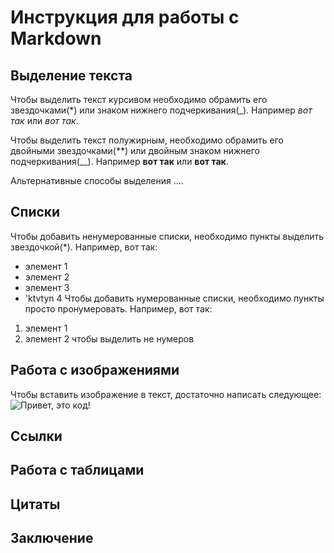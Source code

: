 # Инструкция для работы с Markdown

## Выделение текста

Чтобы выделить текст курсивом необходимо обрамить его звездочками(*) или знаком нижнего подчеркивания(_). Например *вот так* или _вот так_.

Чтобы выделить текст полужирным, необходимо обрамить его двойными звездочками(**) или двойным знаком нижнего подчеркивания(__). Например **вот так** или __вот так__.

Альтернативные способы выделения ....

## Списки

Чтобы добавить ненумерованные списки, необходимо пункты выделить звездочкой(*). Например, вот так:
* элемент 1
* элемент 2
* элемент 3
* 'ktvtyn 4
Чтобы добавить нумерованные списки, необходимо пункты просто пронумеровать. Например, вот так:
1. элемент 1
2. элемент 2
чтобы выделить не нумеров
## Работа с изображениями

Чтобы вставить изображение в текст, достаточно написать следующее:
![Привет, это код!](221242.jpg)

## Ссылки

## Работа с таблицами

## Цитаты

## Заключение